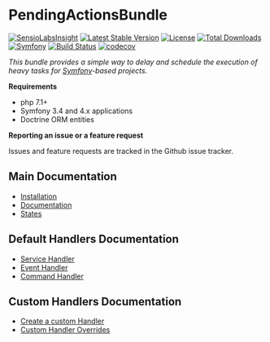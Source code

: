 PendingActionsBundle
===================

[![SensioLabsInsight](https://insight.sensiolabs.com/projects/c607d9d8-329b-461a-82f8-8ad30be60be8/mini.png)](https://insight.sensiolabs.com/projects/c607d9d8-329b-461a-82f8-8ad30be60be8)
[![Latest Stable Version](https://poser.pugx.org/clavicula-nox/pendingactions-bundle/v/stable)](https://packagist.org/packages/clavicula-nox/pendingactions-bundle)
[![License](https://poser.pugx.org/clavicula-nox/pendingactions-bundle/license)](https://packagist.org/packages/clavicula-nox/pendingactions-bundle)
[![Total Downloads](https://poser.pugx.org/clavicula-nox/pendingactions-bundle/downloads)](https://packagist.org/packages/clavicula-nox/pendingactions-bundle)
[![Symfony](https://img.shields.io/badge/Symfony-%203.4%20&%204.x-green.svg "Supports Symfony 3.4 & 4.x")](https://symfony.com/)
[![Build Status](https://travis-ci.org/Clavicula-Nox/PendingActionsBundle.svg?branch=master)](https://travis-ci.org/Clavicula-Nox/PendingActionsBundle)
[![codecov](https://codecov.io/gh/Clavicula-Nox/PendingActionsBundle/branch/master/graph/badge.svg)](https://codecov.io/gh/Clavicula-Nox/PendingActionsBundle)

*This bundle provides a simple way to delay and schedule the execution of heavy tasks for [Symfony](http://symfony.com/)-based projects.*

**Requirements**

  * php 7.1+
  * Symfony 3.4 and 4.x applications
  * Doctrine ORM entities

**Reporting an issue or a feature request**

Issues and feature requests are tracked in the Github issue tracker.

## Main Documentation

  * [Installation](Docs/installation.md)
  * [Documentation](Docs/documentation.md)
  * [States](Docs/states.md)

## Default Handlers Documentation

  * [Service Handler](Docs/service-handler.md)
  * [Event Handler](Docs/event-handler.md)
  * [Command Handler](Docs/command-handler.md)

## Custom Handlers Documentation

  * [Create a custom Handler](Docs/custom-handler.md)
  * [Custom Handler Overrides](Docs/custom-handler-overrides.md)
